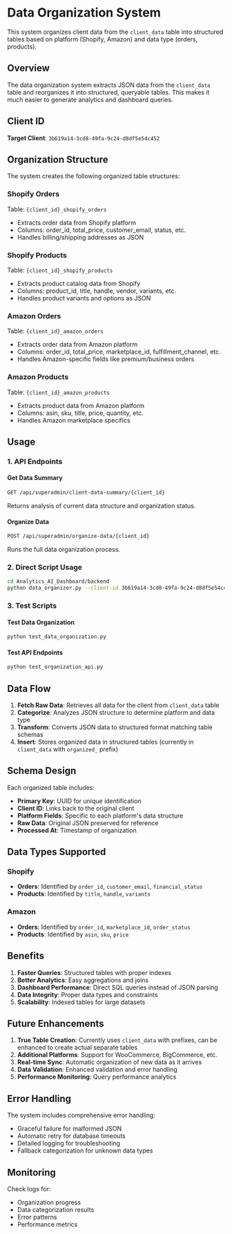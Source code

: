 # Data Organization System

This system organizes client data from the `client_data` table into structured tables based on platform (Shopify, Amazon) and data type (orders, products).

## Overview

The data organization system extracts JSON data from the `client_data` table and reorganizes it into structured, queryable tables. This makes it much easier to generate analytics and dashboard queries.

## Client ID

**Target Client**: `3b619a14-3cd8-49fa-9c24-d8df5e54c452`

## Organization Structure

The system creates the following organized table structures:

### Shopify Orders
Table: `{client_id}_shopify_orders`
- Extracts order data from Shopify platform
- Columns: order_id, total_price, customer_email, status, etc.
- Handles billing/shipping addresses as JSON

### Shopify Products  
Table: `{client_id}_shopify_products`
- Extracts product catalog data from Shopify
- Columns: product_id, title, handle, vendor, variants, etc.
- Handles product variants and options as JSON

### Amazon Orders
Table: `{client_id}_amazon_orders` 
- Extracts order data from Amazon platform
- Columns: order_id, total_price, marketplace_id, fulfillment_channel, etc.
- Handles Amazon-specific fields like premium/business orders

### Amazon Products
Table: `{client_id}_amazon_products`
- Extracts product data from Amazon platform  
- Columns: asin, sku, title, price, quantity, etc.
- Handles Amazon marketplace specifics

## Usage

### 1. API Endpoints

#### Get Data Summary
```bash
GET /api/superadmin/client-data-summary/{client_id}
```
Returns analysis of current data structure and organization status.

#### Organize Data
```bash
POST /api/superadmin/organize-data/{client_id}
```
Runs the full data organization process.

### 2. Direct Script Usage

```bash
cd Analytics_AI_Dashboard/backend
python data_organizer.py --client-id 3b619a14-3cd8-49fa-9c24-d8df5e54c452
```

### 3. Test Scripts

#### Test Data Organization
```bash
python test_data_organization.py
```

#### Test API Endpoints
```bash
python test_organization_api.py
```

## Data Flow

1. **Fetch Raw Data**: Retrieves all data for the client from `client_data` table
2. **Categorize**: Analyzes JSON structure to determine platform and data type
3. **Transform**: Converts JSON data to structured format matching table schemas
4. **Insert**: Stores organized data in structured tables (currently in `client_data` with `organized_` prefix)

## Schema Design

Each organized table includes:
- **Primary Key**: UUID for unique identification
- **Client ID**: Links back to the original client
- **Platform Fields**: Specific to each platform's data structure
- **Raw Data**: Original JSON preserved for reference
- **Processed At**: Timestamp of organization

## Data Types Supported

### Shopify
- **Orders**: Identified by `order_id`, `customer_email`, `financial_status`
- **Products**: Identified by `title`, `handle`, `variants`

### Amazon  
- **Orders**: Identified by `order_id`, `marketplace_id`, `order_status`
- **Products**: Identified by `asin`, `sku`, `price`

## Benefits

1. **Faster Queries**: Structured tables with proper indexes
2. **Better Analytics**: Easy aggregations and joins
3. **Dashboard Performance**: Direct SQL queries instead of JSON parsing
4. **Data Integrity**: Proper data types and constraints
5. **Scalability**: Indexed tables for large datasets

## Future Enhancements

1. **True Table Creation**: Currently uses `client_data` with prefixes, can be enhanced to create actual separate tables
2. **Additional Platforms**: Support for WooCommerce, BigCommerce, etc.
3. **Real-time Sync**: Automatic organization of new data as it arrives
4. **Data Validation**: Enhanced validation and error handling
5. **Performance Monitoring**: Query performance analytics

## Error Handling

The system includes comprehensive error handling:
- Graceful failure for malformed JSON
- Automatic retry for database timeouts
- Detailed logging for troubleshooting
- Fallback categorization for unknown data types

## Monitoring

Check logs for:
- Organization progress
- Data categorization results
- Error patterns
- Performance metrics
